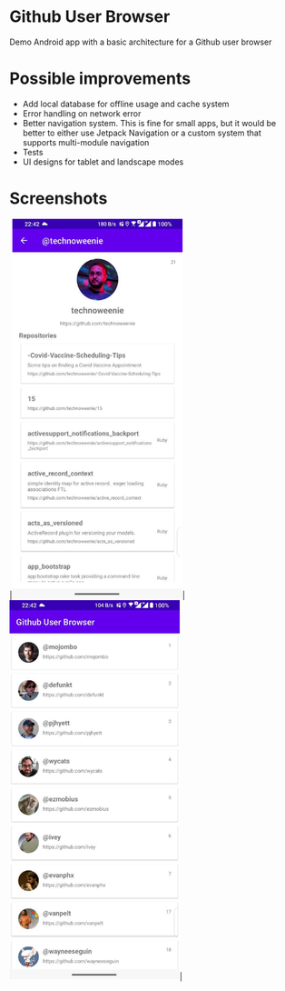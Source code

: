 # Github User Browser
Demo Android app with a basic architecture for a Github user browser

# Possible improvements
* Add local database for offline usage and cache system
* Error handling on network error
* Better navigation system. This is fine for small apps, but it would be better to either use Jetpack Navigation or a custom system that supports multi-module navigation
* Tests
* UI designs for tablet and landscape modes

# Screenshots

|<img src="https://github.com/SDCKP/Github-User-Browser/blob/00fb2e869520bf5dab815dfb4678a4db0d46967f/images/screenshot_1.jpg?raw=true" width="300" />|<img src="https://github.com/SDCKP/Github-User-Browser/blob/00fb2e869520bf5dab815dfb4678a4db0d46967f/images/screenshot_2.jpg?raw=true" width="300" />|
